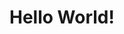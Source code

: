 <!DOCTYPE html>
<html>
    <head>
        <title>Home Page</title>
    </head>
    <body>
        <h1>Hello World!</h1>
    </body>

</html>
